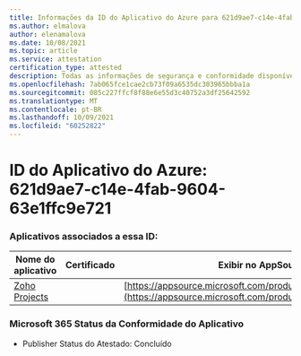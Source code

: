 ```yaml
---
title: Informações da ID do Aplicativo do Azure para 621d9ae7-c14e-4fab-9604-63e1ffc9e721
ms.author: elmalova
author: elenamalova
ms.date: 10/08/2021
ms.topic: article
ms.service: attestation
certification_type: attested
description: Todas as informações de segurança e conformidade disponíveis para 621d9ae7-c14e-4fab-9604-63e1ffc9e721.
ms.openlocfilehash: 7ab065fce1cae2cb73f09a6535dc303965bbba1a
ms.sourcegitcommit: 085c227ffcf8f88e6e55d3c40752a3df25642592
ms.translationtype: MT
ms.contentlocale: pt-BR
ms.lasthandoff: 10/09/2021
ms.locfileid: "60252822"
---
```

# <a name="azure-app-id-621d9ae7-c14e-4fab-9604-63e1ffc9e721"></a>ID do Aplicativo do Azure: 621d9ae7-c14e-4fab-9604-63e1ffc9e721


### <a name="apps-associated-with-this-id"></a>Aplicativos associados a essa ID:
| **Nome do aplicativo** | **Certificado** | **Exibir no AppSource** |
|--------------|---------------|-----------------------|
| [Zoho Projects](https://docs.microsoft.com/microsoft-365-app-certification/forward/WA104381668) |  | [https://appsource.microsoft.com/product/office/WA104381668](https://appsource.microsoft.com/product/office/WA104381668) |

### <a name="microsoft-365-app-compliance-status"></a>Microsoft 365 Status da Conformidade do Aplicativo
- Publisher Status do Atestado: Concluído

